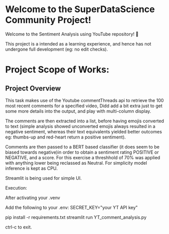 # Welcome to the SuperDataScience Community Project!
Welcome to the Sentiment Analysis using YouTube repository! 🎉

This project is a intended as a learning experience, and hence has not undergone full development (eg: no edit checks). 

# Project Scope of Works:

## Project Overview

This task makes use of the Youtube commentThreads api to retrieve the 100 most recent comments for a specified video, Didd add
a bit extra just to get some more details into the output, and play with multi-column display.

The comments are then extracted into a list, before having emojis converted to text (simple analysis showed unconverted 
emojis always resulted in a negative sentiment, whereas their text equivalents yielded better outcomes eg: thumbs-up and 
red-heart return a positive sentiment).

Comments are then passed to a BERT based classifier (it does seem to be biased towards negative)in order to obtain a 
sentiment rating POSITIVE or NEGATIVE, and a score. For this exercise a threshhold of 70% was applied with anything lower 
being reclassed as Neutral.  For simplicity model inference is kept as CPU.

Streamlit is being used for simple UI.


Execution:

After activating your .venv

Add the following to your .env:
SECRET_KEY="your YT API key"

pip install -r requirements.txt
streamlit run YT_comment_analysis.py

ctrl-c to exit.